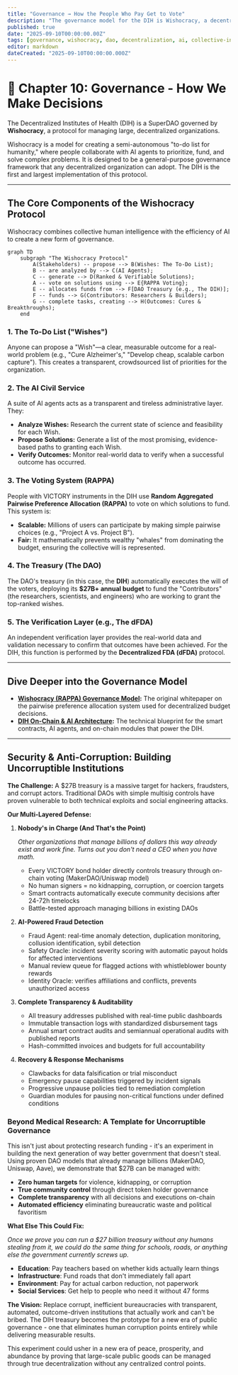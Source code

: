 ```yaml
---
title: "Governance → How the People Who Pay Get to Vote"
description: "The governance model for the DIH is Wishocracy, a decentralized protocol for creating a global, semi-autonomous 'to-do list for humanity' governed by the people who use it."
published: true
date: "2025-09-10T00:00:00.00Z"
tags: [governance, wishocracy, dao, decentralization, ai, collective-intelligence, protocol]
editor: markdown
dateCreated: "2025-09-10T00:00:00.000Z"
---
```


# 📖 Chapter 10: Governance - How We Make Decisions

The Decentralized Institutes of Health (DIH) is a SuperDAO governed by **Wishocracy**, a protocol for managing large, decentralized organizations.

Wishocracy is a model for creating a semi-autonomous "to-do list for humanity," where people collaborate with AI agents to prioritize, fund, and solve complex problems. It is designed to be a general-purpose governance framework that any decentralized organization can adopt. The DIH is the first and largest implementation of this protocol.

---

## The Core Components of the Wishocracy Protocol

Wishocracy combines collective human intelligence with the efficiency of AI to create a new form of governance.

```mermaid
graph TD
    subgraph "The Wishocracy Protocol"
        A(Stakeholders) -- propose --> B(Wishes: The To-Do List);
        B -- are analyzed by --> C(AI Agents);
        C -- generate --> D(Ranked & Verifiable Solutions);
        A -- vote on solutions using --> E{RAPPA Voting};
        E -- allocates funds from --> F[DAO Treasury (e.g., The DIH)];
        F -- funds --> G(Contributors: Researchers & Builders);
        G -- complete tasks, creating --> H(Outcomes: Cures & Breakthroughs);
    end
```

### 1. The To-Do List ("Wishes")

Anyone can propose a "Wish"—a clear, measurable outcome for a real-world problem (e.g., "Cure Alzheimer's," "Develop cheap, scalable carbon capture"). This creates a transparent, crowdsourced list of priorities for the organization.

### 2. The AI Civil Service

A suite of AI agents acts as a transparent and tireless administrative layer. They:

- **Analyze Wishes:** Research the current state of science and feasibility for each Wish.
- **Propose Solutions:** Generate a list of the most promising, evidence-based paths to granting each Wish.
- **Verify Outcomes:** Monitor real-world data to verify when a successful outcome has occurred.

### 3. The Voting System (RAPPA)

People with VICTORY instruments in the DIH use **Random Aggregated Pairwise Preference Allocation (RAPPA)** to vote on which solutions to fund. This system is:

- **Scalable:** Millions of users can participate by making simple pairwise choices (e.g., "Project A vs. Project B").
- **Fair:** It mathematically prevents wealthy "whales" from dominating the budget, ensuring the collective will is represented.

### 4. The Treasury (The DAO)

The DAO's treasury (in this case, the **DIH**) automatically executes the will of the voters, deploying its **$27B+ annual budget** to fund the "Contributors" (the researchers, scientists, and engineers) who are working to grant the top-ranked wishes.

### 5. The Verification Layer (e.g., The dFDA)

An independent verification layer provides the real-world data and validation necessary to confirm that outcomes have been achieved. For the DIH, this function is performed by the **Decentralized FDA (dFDA)** protocol.

---

## Dive Deeper into the Governance Model

- **[Wishocracy (RAPPA) Governance Model](./governance/wishocracy.md):** The original whitepaper on the pairwise preference allocation system used for decentralized budget decisions.
- **[DIH On-Chain & AI Architecture](./governance/dih-onchain-architecture.md):** The technical blueprint for the smart contracts, AI agents, and on-chain modules that power the DIH.


---

## Security & Anti-Corruption: Building Uncorruptible Institutions

**The Challenge:** A $27B treasury is a massive target for hackers, fraudsters, and corrupt actors. Traditional DAOs with simple multisig controls have proven vulnerable to both technical exploits and social engineering attacks.

**Our Multi-Layered Defense:**

1.  **Nobody's in Charge (And That's the Point)**

    *Other organizations that manage billions of dollars this way already exist and work fine. Turns out you don't need a CEO when you have math.*
    - Every VICTORY bond holder directly controls treasury through on-chain voting (MakerDAO/Uniswap model)
    - No human signers = no kidnapping, corruption, or coercion targets
    - Smart contracts automatically execute community decisions after 24-72h timelocks
    - Battle-tested approach managing billions in existing DAOs

2.  **AI-Powered Fraud Detection**
    - Fraud Agent: real-time anomaly detection, duplication monitoring, collusion identification, sybil detection
    - Safety Oracle: incident severity scoring with automatic payout holds for affected interventions
    - Manual review queue for flagged actions with whistleblower bounty rewards
    - Identity Oracle: verifies affiliations and conflicts, prevents unauthorized access

3.  **Complete Transparency & Auditability**
    - All treasury addresses published with real-time public dashboards
    - Immutable transaction logs with standardized disbursement tags
    - Annual smart contract audits and semiannual operational audits with published reports
    - Hash-committed invoices and budgets for full accountability

4.  **Recovery & Response Mechanisms**
    - Clawbacks for data falsification or trial misconduct
    - Emergency pause capabilities triggered by incident signals
    - Progressive unpause policies tied to remediation completion
    - Guardian modules for pausing non-critical functions under defined conditions

### Beyond Medical Research: A Template for Uncorruptible Governance

This isn't just about protecting research funding - it's an experiment in building the next generation of way better government that doesn't steal. Using proven DAO models that already manage billions (MakerDAO, Uniswap, Aave), we demonstrate that $27B can be managed with:

- **Zero human targets** for violence, kidnapping, or corruption
- **True community control** through direct token holder governance
- **Complete transparency** with all decisions and executions on-chain
- **Automated efficiency** eliminating bureaucratic waste and political favoritism

**What Else This Could Fix:**

*Once we prove you can run a $27 billion treasury without any humans stealing from it, we could do the same thing for schools, roads, or anything else the government currently screws up.*

- **Education**: Pay teachers based on whether kids actually learn things
- **Infrastructure**: Fund roads that don't immediately fall apart
- **Environment**: Pay for actual carbon reduction, not paperwork
- **Social Services**: Get help to people who need it without 47 forms

**The Vision:** Replace corrupt, inefficient bureaucracies with transparent, automated, outcome-driven institutions that actually work and can't be bribed. The DIH treasury becomes the prototype for a new era of public governance - one that eliminates human corruption points entirely while delivering measurable results.

This experiment could usher in a new era of peace, prosperity, and abundance by proving that large-scale public goods can be managed through true decentralization without any centralized control points.
